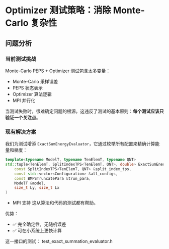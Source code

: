 # Optimizer 测试策略：消除 Monte-Carlo 复杂性

## 问题分析

### 当前测试挑战

Monte-Carlo PEPS + Optimizer 测试包含太多变量：
- Monte-Carlo 采样误差
- PEPS 状态表示
- Optimizer 算法逻辑
- MPI 并行化

当测试失败时，很难确定问题的根源。这违反了测试的基本原则：**每个测试应该只验证一个关注点**。

### 现有解决方案

我们为测试增添 `ExactSumEnergyEvaluator`，它通过枚举所有配置来精确计算能量和梯度：

```cpp
template<typename ModelT, typename TenElemT, typename QNT>
std::tuple<TenElemT, SplitIndexTPS<TenElemT, QNT>, double> ExactSumEnergyEvaluator(
    const SplitIndexTPS<TenElemT, QNT> &split_index_tps,
    const std::vector<Configuration> &all_configs,
    const BMPSTruncatePara &trun_para,
    ModelT &model,
    size_t Ly, size_t Lx
)
```
+ MPI 支持
这从算法和代码的测试都有帮助。

优势：
- ✅ 完全确定性，无随机误差
- ✅ 可在小系统上更快计算

这一接口的测试：
 test_exact_summation_evaluator.h
